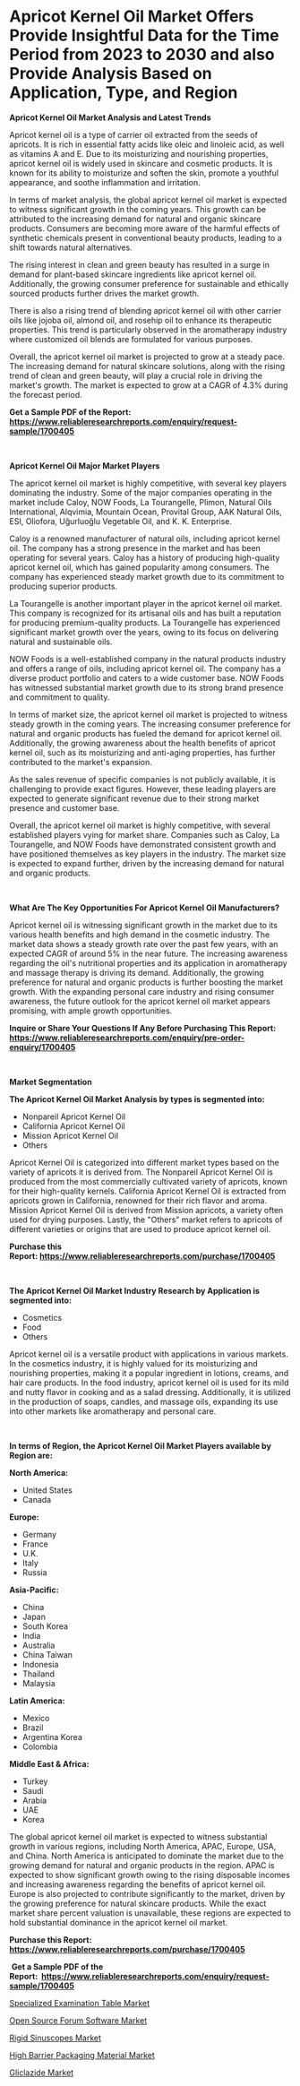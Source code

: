 <p><h1>Apricot Kernel Oil Market Offers Provide Insightful Data for the Time Period from 2023 to 2030 and also Provide Analysis Based on Application, Type, and Region</h1></p><p><strong>Apricot Kernel Oil Market Analysis and Latest Trends</strong></p>
<p><p>Apricot kernel oil is a type of carrier oil extracted from the seeds of apricots. It is rich in essential fatty acids like oleic and linoleic acid, as well as vitamins A and E. Due to its moisturizing and nourishing properties, apricot kernel oil is widely used in skincare and cosmetic products. It is known for its ability to moisturize and soften the skin, promote a youthful appearance, and soothe inflammation and irritation.</p><p>In terms of market analysis, the global apricot kernel oil market is expected to witness significant growth in the coming years. This growth can be attributed to the increasing demand for natural and organic skincare products. Consumers are becoming more aware of the harmful effects of synthetic chemicals present in conventional beauty products, leading to a shift towards natural alternatives.</p><p>The rising interest in clean and green beauty has resulted in a surge in demand for plant-based skincare ingredients like apricot kernel oil. Additionally, the growing consumer preference for sustainable and ethically sourced products further drives the market growth.</p><p>There is also a rising trend of blending apricot kernel oil with other carrier oils like jojoba oil, almond oil, and rosehip oil to enhance its therapeutic properties. This trend is particularly observed in the aromatherapy industry where customized oil blends are formulated for various purposes.</p><p>Overall, the apricot kernel oil market is projected to grow at a steady pace. The increasing demand for natural skincare solutions, along with the rising trend of clean and green beauty, will play a crucial role in driving the market's growth. The market is expected to grow at a CAGR of 4.3% during the forecast period.</p></p>
<p><strong>Get a Sample PDF of the Report:&nbsp; <a href="https://www.reliableresearchreports.com/enquiry/request-sample/1700405">https://www.reliableresearchreports.com/enquiry/request-sample/1700405</a></strong></p>
<p>&nbsp;</p>
<p><strong>Apricot Kernel Oil Major Market Players</strong></p>
<p><p>The apricot kernel oil market is highly competitive, with several key players dominating the industry. Some of the major companies operating in the market include Caloy, NOW Foods, La Tourangelle, Plimon, Natural Oils International, Alqvimia, Mountain Ocean, Provital Group, AAK Natural Oils, ESI, Oliofora, Uğurluoğlu Vegetable Oil, and K. K. Enterprise.</p><p>Caloy is a renowned manufacturer of natural oils, including apricot kernel oil. The company has a strong presence in the market and has been operating for several years. Caloy has a history of producing high-quality apricot kernel oil, which has gained popularity among consumers. The company has experienced steady market growth due to its commitment to producing superior products.</p><p>La Tourangelle is another important player in the apricot kernel oil market. This company is recognized for its artisanal oils and has built a reputation for producing premium-quality products. La Tourangelle has experienced significant market growth over the years, owing to its focus on delivering natural and sustainable oils.</p><p>NOW Foods is a well-established company in the natural products industry and offers a range of oils, including apricot kernel oil. The company has a diverse product portfolio and caters to a wide customer base. NOW Foods has witnessed substantial market growth due to its strong brand presence and commitment to quality.</p><p>In terms of market size, the apricot kernel oil market is projected to witness steady growth in the coming years. The increasing consumer preference for natural and organic products has fueled the demand for apricot kernel oil. Additionally, the growing awareness about the health benefits of apricot kernel oil, such as its moisturizing and anti-aging properties, has further contributed to the market's expansion.</p><p>As the sales revenue of specific companies is not publicly available, it is challenging to provide exact figures. However, these leading players are expected to generate significant revenue due to their strong market presence and customer base.</p><p>Overall, the apricot kernel oil market is highly competitive, with several established players vying for market share. Companies such as Caloy, La Tourangelle, and NOW Foods have demonstrated consistent growth and have positioned themselves as key players in the industry. The market size is expected to expand further, driven by the increasing demand for natural and organic products.</p></p>
<p>&nbsp;</p>
<p><strong>What Are The Key Opportunities For Apricot Kernel Oil Manufacturers?</strong></p>
<p><p>Apricot kernel oil is witnessing significant growth in the market due to its various health benefits and high demand in the cosmetic industry. The market data shows a steady growth rate over the past few years, with an expected CAGR of around 5% in the near future. The increasing awareness regarding the oil's nutritional properties and its application in aromatherapy and massage therapy is driving its demand. Additionally, the growing preference for natural and organic products is further boosting the market growth. With the expanding personal care industry and rising consumer awareness, the future outlook for the apricot kernel oil market appears promising, with ample growth opportunities.</p></p>
<p><strong>Inquire or Share Your Questions If Any Before Purchasing This Report: <a href="https://www.reliableresearchreports.com/enquiry/pre-order-enquiry/1700405">https://www.reliableresearchreports.com/enquiry/pre-order-enquiry/1700405</a></strong></p>
<p>&nbsp;</p>
<p><strong>Market Segmentation</strong></p>
<p><strong>The Apricot Kernel Oil Market Analysis by types is segmented into:</strong></p>
<p><ul><li>Nonpareil Apricot Kernel Oil</li><li>California Apricot Kernel Oil</li><li>Mission Apricot Kernel Oil</li><li>Others</li></ul></p>
<p><p>Apricot Kernel Oil is categorized into different market types based on the variety of apricots it is derived from. The Nonpareil Apricot Kernel Oil is produced from the most commercially cultivated variety of apricots, known for their high-quality kernels. California Apricot Kernel Oil is extracted from apricots grown in California, renowned for their rich flavor and aroma. Mission Apricot Kernel Oil is derived from Mission apricots, a variety often used for drying purposes. Lastly, the "Others" market refers to apricots of different varieties or origins that are used to produce apricot kernel oil.</p></p>
<p><strong>Purchase this Report:&nbsp;<a href="https://www.reliableresearchreports.com/purchase/1700405">https://www.reliableresearchreports.com/purchase/1700405</a></strong></p>
<p>&nbsp;</p>
<p><strong>The Apricot Kernel Oil Market Industry Research by Application is segmented into:</strong></p>
<p><ul><li>Cosmetics</li><li>Food</li><li>Others</li></ul></p>
<p><p>Apricot kernel oil is a versatile product with applications in various markets. In the cosmetics industry, it is highly valued for its moisturizing and nourishing properties, making it a popular ingredient in lotions, creams, and hair care products. In the food industry, apricot kernel oil is used for its mild and nutty flavor in cooking and as a salad dressing. Additionally, it is utilized in the production of soaps, candles, and massage oils, expanding its use into other markets like aromatherapy and personal care.</p></p>
<p>&nbsp;</p>
<p><strong>In terms of Region, the Apricot Kernel Oil Market Players available by Region are:</strong></p>
<p>
    <p> <strong> North America: </strong>
        <ul>
            <li>United States</li>
            <li>Canada</li>
        </ul>
        </p> 
    <p> <strong> Europe: </strong>
        <ul>
            <li>Germany</li>
            <li>France</li>
            <li>U.K.</li>
            <li>Italy</li>
            <li>Russia</li>
        </ul>
        </p> 
    <p> <strong> Asia-Pacific: </strong>
        <ul>
            <li>China</li>
            <li>Japan</li>
            <li>South Korea</li>
            <li>India</li>
            <li>Australia</li>
            <li>China Taiwan</li>
            <li>Indonesia</li>
            <li>Thailand</li>
            <li>Malaysia</li>
        </ul>
        </p> 
    <p> <strong> Latin America: </strong>
        <ul>
            <li>Mexico</li>
            <li>Brazil</li>
            <li>Argentina Korea</li>
            <li>Colombia</li>
        </ul>
        </p> 
    <p> <strong> Middle East & Africa: </strong>
        <ul>
            <li>Turkey</li>
            <li>Saudi</li>
            <li>Arabia</li>
            <li>UAE</li>
            <li>Korea</li>
        </ul>
    </p>
    </p>
<p><p>The global apricot kernel oil market is expected to witness substantial growth in various regions, including North America, APAC, Europe, USA, and China. North America is anticipated to dominate the market due to the growing demand for natural and organic products in the region. APAC is expected to show significant growth owing to the rising disposable incomes and increasing awareness regarding the benefits of apricot kernel oil. Europe is also projected to contribute significantly to the market, driven by the growing preference for natural skincare products. While the exact market share percent valuation is unavailable, these regions are expected to hold substantial dominance in the apricot kernel oil market.</p></p>
<p><strong>Purchase this Report: <a href="https://www.reliableresearchreports.com/purchase/1700405">https://www.reliableresearchreports.com/purchase/1700405</a></strong></p>
<p>&nbsp;<strong>Get a Sample PDF of the Report:&nbsp;&nbsp;<a href="https://www.reliableresearchreports.com/enquiry/request-sample/1700405">https://www.reliableresearchreports.com/enquiry/request-sample/1700405</a></strong></p>
<p><strong></strong></p>
<p><p><a href="https://www.linkedin.com/pulse/specialized-examination-table-market-challenges-opportunities-2mode/">Specialized Examination Table Market</a></p><p><a href="https://medium.com/@aashish.reportprime2/open-source-forum-software-market-size-and-market-trends-complete-industry-overview-2023-to-2030-ee9c8d9dd887">Open Source Forum Software Market</a></p><p><a href="https://www.linkedin.com/pulse/rigid-sinuscopes-market-size-2023-2030-global-industrial-xv0je/">Rigid Sinuscopes Market</a></p><p><a href="https://www.linkedin.com/pulse/high-barrier-packaging-material-market-size-share-global-zqske/">High Barrier Packaging Material Market</a></p><p><a href="https://medium.com/@krish.reportprime/decoding-gliclazide-market-metrics-market-share-trends-and-growth-patterns-2a480e2bacf8">Gliclazide Market</a></p></p>